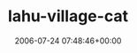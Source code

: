 ---
title:		"lahu-village-cat"
type:		"upload"
description:		"TBC"
date:		"2006-07-24 07:48:46+00:00"
album:		"nature"
filename:		"lahu-village-cat.md"
series:		""
cl_public_id:		"nature/lahu-village-cat"
cl_version:		1497005082
format:		"tiff"
bytes:		5039040
width:		1920
height:		1440
exposure_mode:		"Auto"
program:		"Program AE"
aperture:		"2.8"
focal_length:		"7.8 mm"
iso:		"200"
shutter_speed:		"1/104"
metering:		"Multi-segment"
flash:		"Off, Did not fire"
white_balance:		"Auto"
colour_temp:		"No colour temperature"
has_crop:		"No"
orientation:		"Horizontal (normal)"
camera_model:		"FinePix S602 ZOOM"
lens_info:		"No lens info"
artist:		"No artist info"
x_resolution:		"72"
y_resolution:		"72"
---